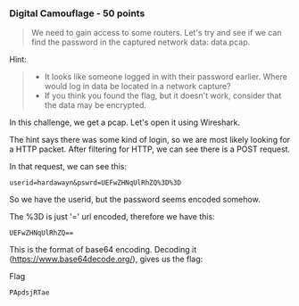 ### Digital Camouflage - 50 points

> We need to gain access to some routers. Let's try and see if we can find the password in the captured network data: data.pcap.

Hint:
> * It looks like someone logged in with their password earlier. Where would log in data be located in a network capture?
> * If you think you found the flag, but it doesn't work, consider that the data may be encrypted.

In this challenge, we get a pcap. Let's open it using Wireshark.

The hint says there was some kind of login, so we are most likely looking for a HTTP packet.
After filtering for HTTP, we can see there is a POST request.

In that request, we can see this:
```
userid=hardawayn&pswrd=UEFwZHNqUlRhZQ%3D%3D
```
So we have the userid, but the password seems encoded somehow.

The %3D is just '=' url encoded, therefore we have this:
```
UEFwZHNqUlRhZQ==
```
This is the format of base64 encoding. Decoding it (https://www.base64decode.org/), gives us the flag:

Flag
```
PApdsjRTae
```
